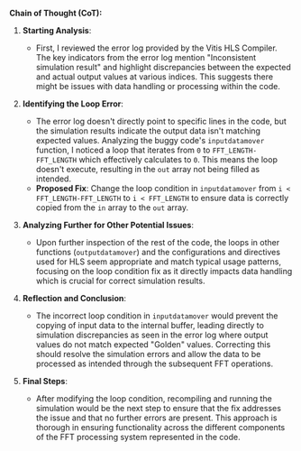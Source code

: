 **Chain of Thought (CoT):**

1. **Starting Analysis**:
   - First, I reviewed the error log provided by the Vitis HLS Compiler. The key indicators from the error log mention "Inconsistent simulation result" and highlight discrepancies between the expected and actual output values at various indices. This suggests there might be issues with data handling or processing within the code.

2. **Identifying the Loop Error**:
   - The error log doesn't directly point to specific lines in the code, but the simulation results indicate the output data isn't matching expected values. Analyzing the buggy code's `inputdatamover` function, I noticed a loop that iterates from `0` to `FFT_LENGTH-FFT_LENGTH` which effectively calculates to `0`. This means the loop doesn't execute, resulting in the `out` array not being filled as intended.
   - **Proposed Fix**: Change the loop condition in `inputdatamover` from `i < FFT_LENGTH-FFT_LENGTH` to `i < FFT_LENGTH` to ensure data is correctly copied from the `in` array to the `out` array.

3. **Analyzing Further for Other Potential Issues**:
   - Upon further inspection of the rest of the code, the loops in other functions (`outputdatamover`) and the configurations and directives used for HLS seem appropriate and match typical usage patterns, focusing on the loop condition fix as it directly impacts data handling which is crucial for correct simulation results.

4. **Reflection and Conclusion**:
   - The incorrect loop condition in `inputdatamover` would prevent the copying of input data to the internal buffer, leading directly to simulation discrepancies as seen in the error log where output values do not match expected "Golden" values. Correcting this should resolve the simulation errors and allow the data to be processed as intended through the subsequent FFT operations.

5. **Final Steps**:
   - After modifying the loop condition, recompiling and running the simulation would be the next step to ensure that the fix addresses the issue and that no further errors are present. This approach is thorough in ensuring functionality across the different components of the FFT processing system represented in the code.